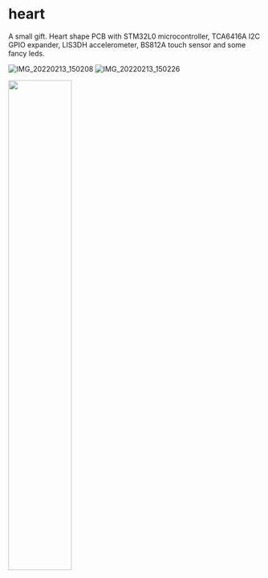 # heart
 A small gift. Heart shape PCB with STM32L0 microcontroller, TCA6416A I2C GPIO expander, LIS3DH accelerometer, BS812A touch sensor and some fancy leds.

![IMG_20220213_150208](https://user-images.githubusercontent.com/88197474/167257695-5c736a34-3c77-4bcb-ab71-9b3048880d32.jpg)
![IMG_20220213_150226](https://user-images.githubusercontent.com/88197474/167257705-c4dbeb7d-0a6d-4171-bc2c-ca518b42666a.jpg)

[<img src="https://user-images.githubusercontent.com/88197474/167257695-5c736a34-3c77-4bcb-ab71-9b3048880d32.jpg" width="50%">](https://youtu.be/TwGDAYFjpBY "Heart")
